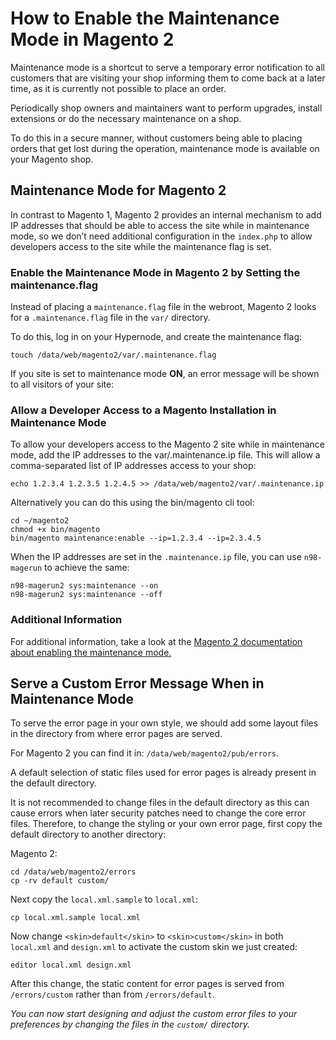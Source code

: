 <!-- source: https://support.hypernode.com/en/ecommerce/magento-2/how-to-enable-the-maintenance-mode-in-magento-2/ -->
# How to Enable the Maintenance Mode in Magento 2

Maintenance mode is a shortcut to serve a temporary error notification to all customers that are visiting your shop informing them to come back at a later time, as it is currently not possible to place an order.

Periodically shop owners and maintainers want to perform upgrades, install extensions or do the necessary maintenance on a shop.

To do this in a secure manner, without customers being able to placing orders that get lost during the operation, maintenance mode is available on your Magento shop.


Maintenance Mode for Magento 2
------------------------------

In contrast to Magento 1, Magento 2 provides an internal mechanism to add IP addresses that should be able to access the site while in maintenance mode, so we don’t need additional configuration in the `index.php` to allow developers access to the site while the maintenance flag is set.

### Enable the Maintenance Mode in Magento 2 by Setting the maintenance.flag

Instead of placing a `maintenance.flag` file in the webroot, Magento 2 looks for a `.maintenance.flag` file in the `var/` directory.

To do this, log in on your Hypernode, and create the maintenance flag:

```nginx
touch /data/web/magento2/var/.maintenance.flag
```
If you site is set to maintenance mode **ON**, an error message will be shown to all visitors of your site:

### Allow a Developer Access to a Magento Installation in Maintenance Mode

To allow your developers access to the Magento 2 site while in maintenance mode, add the IP addresses to the var/.maintenance.ip file. This will allow a comma-separated list of IP addresses access to your shop:

```nginx
echo 1.2.3.4 1.2.3.5 1.2.4.5 >> /data/web/magento2/var/.maintenance.ip
```
Alternatively you can do this using the bin/magento cli tool:

```nginx
cd ~/magento2
chmod +x bin/magento
bin/magento maintenance:enable --ip=1.2.3.4 --ip=2.3.4.5
```
When the IP addresses are set in the `.maintenance.ip` file, you can use `n98-magerun` to achieve the same:

```nginx
n98-magerun2 sys:maintenance --on
n98-magerun2 sys:maintenance --off
```
### Additional Information

For additional information, take a look at the [Magento 2 documentation about enabling the maintenance mode.](https://devdocs.magento.com/guides/v2.3/install-gde/install/cli/install-cli-subcommands-maint.html)

Serve a Custom Error Message When in Maintenance Mode
-----------------------------------------------------

To serve the error page in your own style, we should add some layout files in the directory from where error pages are served.

For Magento 2 you can find it in: `/data/web/magento2/pub/errors`.

A default selection of static files used for error pages is already present in the default directory.

It is not recommended to change files in the default directory as this can cause errors when later security patches need to change the core error files. Therefore, to change the styling or your own error page, first copy the default directory to another directory:

Magento 2:

```nginx
cd /data/web/magento2/errors
cp -rv default custom/
```
Next copy the `local.xml.sample` to `local.xml`:

```nginx
cp local.xml.sample local.xml
```
Now change `<skin>default</skin>` to `<skin>custom</skin>` in both `local.xml` and `design.xml` to activate the custom skin we just created:

```nginx
editor local.xml design.xml
```
After this change, the static content for error pages is served from `/errors/custom` rather than from `/errors/default`.

*You can now start designing and adjust the custom error files to your preferences by changing the files in the `custom/` directory.*

